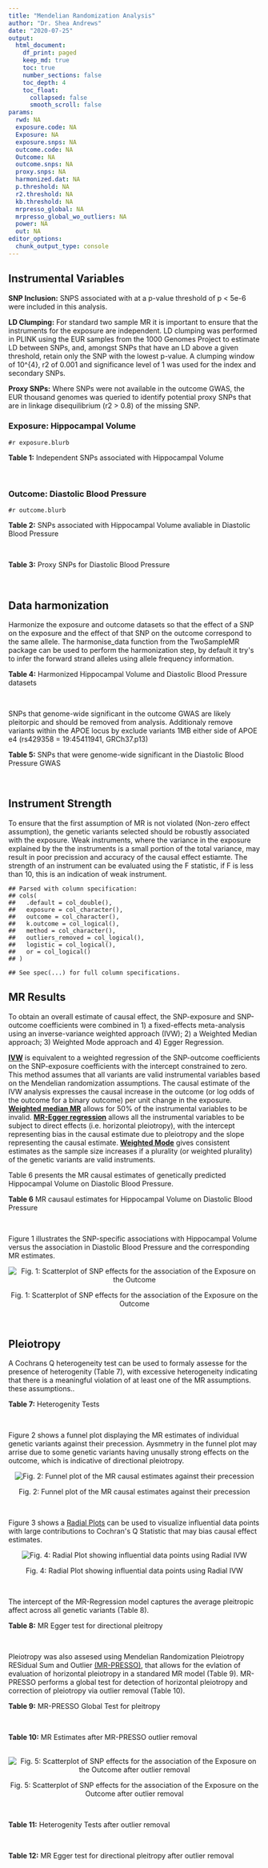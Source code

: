 ```yaml
---
title: "Mendelian Randomization Analysis"
author: "Dr. Shea Andrews"
date: "2020-07-25"
output:
  html_document:
    df_print: paged
    keep_md: true
    toc: true
    number_sections: false
    toc_depth: 4
    toc_float:
      collapsed: false
      smooth_scroll: false
params:
  rwd: NA
  exposure.code: NA
  Exposure: NA
  exposure.snps: NA
  outcome.code: NA
  Outcome: NA
  outcome.snps: NA
  proxy.snps: NA
  harmonized.dat: NA
  p.threshold: NA
  r2.threshold: NA
  kb.threshold: NA
  mrpresso_global: NA
  mrpresso_global_wo_outliers: NA
  power: NA
  out: NA
editor_options:
  chunk_output_type: console
---
```







## Instrumental Variables
**SNP Inclusion:** SNPS associated with at a p-value threshold of p < 5e-6 were included in this analysis.
<br>

**LD Clumping:** For standard two sample MR it is important to ensure that the instruments for the exposure are independent. LD clumping was performed in PLINK using the EUR samples from the 1000 Genomes Project to estimate LD between SNPs, and, amongst SNPs that have an LD above a given threshold, retain only the SNP with the lowest p-value. A clumping window of 10^{4}, r2 of 0.001 and significance level of 1 was used for the index and secondary SNPs.
<br>

**Proxy SNPs:** Where SNPs were not available in the outcome GWAS, the EUR thousand genomes was queried to identify potential proxy SNPs that are in linkage disequilibrium (r2 > 0.8) of the missing SNP.
<br>

### Exposure: Hippocampal Volume
`#r exposure.blurb`
<br>

**Table 1:** Independent SNPs associated with Hippocampal Volume
<div data-pagedtable="false">
  <script data-pagedtable-source type="application/json">
{"columns":[{"label":["SNP"],"name":[1],"type":["chr"],"align":["left"]},{"label":["CHROM"],"name":[2],"type":["dbl"],"align":["right"]},{"label":["POS"],"name":[3],"type":["dbl"],"align":["right"]},{"label":["REF"],"name":[4],"type":["chr"],"align":["left"]},{"label":["ALT"],"name":[5],"type":["chr"],"align":["left"]},{"label":["AF"],"name":[6],"type":["dbl"],"align":["right"]},{"label":["BETA"],"name":[7],"type":["dbl"],"align":["right"]},{"label":["SE"],"name":[8],"type":["dbl"],"align":["right"]},{"label":["Z"],"name":[9],"type":["dbl"],"align":["right"]},{"label":["P"],"name":[10],"type":["dbl"],"align":["right"]},{"label":["N"],"name":[11],"type":["dbl"],"align":["right"]},{"label":["TRAIT"],"name":[12],"type":["chr"],"align":["left"]}],"data":[{"1":"rs10908512","2":"1","3":"153856498","4":"C","5":"T","6":"0.5624","7":"0.04051169","8":"0.008700965","9":"4.656","10":"3.217e-06","11":"26814","12":"Hippocampal_Volume"},{"1":"rs7588305","2":"2","3":"8780959","4":"G","5":"C","6":"0.5308","7":"-0.04002256","8":"0.008681684","9":"-4.610","10":"4.023e-06","11":"26615","12":"Hippocampal_Volume"},{"1":"rs59966106","2":"2","3":"96999086","4":"A","5":"G","6":"0.3114","7":"0.04276760","8":"0.009321611","9":"4.588","10":"4.470e-06","11":"26814","12":"Hippocampal_Volume"},{"1":"rs2268894","2":"2","3":"162856148","4":"C","5":"T","6":"0.5412","7":"-0.05668170","8":"0.008658983","9":"-6.546","10":"5.894e-11","11":"26814","12":"Hippocampal_Volume"},{"1":"rs138012093","2":"4","3":"134506440","4":"G","5":"A","6":"0.0173","7":"-0.16180284","8":"0.033576021","9":"-4.819","10":"1.445e-06","11":"26065","12":"Hippocampal_Volume"},{"1":"rs144578582","2":"4","3":"155539564","4":"G","5":"A","6":"0.0068","7":"-0.36225028","8":"0.074659992","9":"-4.852","10":"1.221e-06","11":"13258","12":"Hippocampal_Volume"},{"1":"rs6552737","2":"4","3":"184955461","4":"T","5":"A","6":"0.4152","7":"-0.04324518","8":"0.008759404","9":"-4.937","10":"7.922e-07","11":"26814","12":"Hippocampal_Volume"},{"1":"rs2289881","2":"5","3":"66084260","4":"G","5":"T","6":"0.3544","7":"-0.05014690","8":"0.009022472","9":"-5.558","10":"2.728e-08","11":"26814","12":"Hippocampal_Volume"},{"1":"rs148054686","2":"5","3":"94459128","4":"G","5":"A","6":"0.0124","7":"-0.21659175","8":"0.047064699","9":"-4.602","10":"4.184e-06","11":"18411","12":"Hippocampal_Volume"},{"1":"rs10041542","2":"5","3":"167832067","4":"T","5":"C","6":"0.2452","7":"-0.04686000","8":"0.010070917","9":"-4.653","10":"3.273e-06","11":"26615","12":"Hippocampal_Volume"},{"1":"rs17172044","2":"7","3":"42397586","4":"A","5":"C","6":"0.0775","7":"-0.07408290","8":"0.016143574","9":"-4.589","10":"4.464e-06","11":"26814","12":"Hippocampal_Volume"},{"1":"rs2346440","2":"7","3":"133685512","4":"G","5":"C","6":"0.4591","7":"0.04059843","8":"0.008661921","9":"4.687","10":"2.767e-06","11":"26814","12":"Hippocampal_Volume"},{"1":"rs11979341","2":"7","3":"155797978","4":"C","5":"G","6":"0.3163","7":"0.06558170","8":"0.009708611","9":"6.755","10":"1.424e-11","11":"24484","12":"Hippocampal_Volume"},{"1":"rs11993215","2":"8","3":"28055926","4":"A","5":"T","6":"0.9102","7":"0.06998320","8":"0.015193929","9":"4.606","10":"4.108e-06","11":"26477","12":"Hippocampal_Volume"},{"1":"rs113835443","2":"8","3":"144717251","4":"C","5":"T","6":"0.0904","7":"0.07553081","8":"0.016197900","9":"4.663","10":"3.118e-06","11":"23154","12":"Hippocampal_Volume"},{"1":"rs62583528","2":"9","3":"106929593","4":"G","5":"A","6":"0.1951","7":"0.05622208","8":"0.010891531","9":"5.162","10":"2.447e-07","11":"26814","12":"Hippocampal_Volume"},{"1":"rs7020341","2":"9","3":"119247974","4":"G","5":"C","6":"0.3590","7":"0.05989482","8":"0.009013518","9":"6.645","10":"3.035e-11","11":"26700","12":"Hippocampal_Volume"},{"1":"rs11245365","2":"10","3":"126482389","4":"G","5":"A","6":"0.5648","7":"-0.04474128","8":"0.008786582","9":"-5.092","10":"3.547e-07","11":"26322","12":"Hippocampal_Volume"},{"1":"rs12802656","2":"11","3":"16534415","4":"A","5":"C","6":"0.4696","7":"-0.03979580","8":"0.008681459","9":"-4.584","10":"4.560e-06","11":"26614","12":"Hippocampal_Volume"},{"1":"rs659065","2":"12","3":"4008887","4":"C","5":"G","6":"0.1413","7":"-0.06743310","8":"0.012611389","9":"-5.347","10":"8.931e-08","11":"25881","12":"Hippocampal_Volume"},{"1":"rs61921502","2":"12","3":"65832468","4":"T","5":"G","6":"0.1534","7":"-0.10788400","8":"0.011964511","9":"-9.017","10":"1.941e-19","11":"26814","12":"Hippocampal_Volume"},{"1":"rs79522035","2":"12","3":"72956782","4":"C","5":"T","6":"0.0419","7":"0.09939183","8":"0.021592837","9":"4.603","10":"4.164e-06","11":"26692","12":"Hippocampal_Volume"},{"1":"rs77956314","2":"12","3":"117323367","4":"T","5":"C","6":"0.0840","7":"0.16185400","8":"0.015536016","9":"10.418","10":"2.055e-25","11":"26814","12":"Hippocampal_Volume"},{"1":"rs143933797","2":"17","3":"78252238","4":"G","5":"A","6":"0.0166","7":"0.22638451","8":"0.047143797","9":"4.802","10":"1.571e-06","11":"13758","12":"Hippocampal_Volume"},{"1":"rs79727675","2":"18","3":"11653053","4":"C","5":"A","6":"0.0472","7":"-0.13610794","8":"0.027913852","9":"-4.876","10":"1.082e-06","11":"14245","12":"Hippocampal_Volume"},{"1":"rs429358","2":"19","3":"45411941","4":"T","5":"C","6":"0.1537","7":"-0.06342470","8":"0.012519680","9":"-5.066","10":"4.067e-07","11":"24498","12":"Hippocampal_Volume"},{"1":"rs6060504","2":"20","3":"34197619","4":"T","5":"C","6":"0.1624","7":"0.06315530","8":"0.011701919","9":"5.397","10":"6.762e-08","11":"26814","12":"Hippocampal_Volume"},{"1":"rs5753220","2":"22","3":"30986350","4":"T","5":"C","6":"0.2497","7":"-0.04931970","8":"0.010038609","9":"-4.913","10":"8.988e-07","11":"26459","12":"Hippocampal_Volume"}],"options":{"columns":{"min":{},"max":[10]},"rows":{"min":[10],"max":[10]},"pages":{}}}
  </script>
</div>
<br>

### Outcome: Diastolic Blood Pressure
`#r outcome.blurb`
<br>

**Table 2:** SNPs associated with Hippocampal Volume avaliable in Diastolic Blood Pressure
<div data-pagedtable="false">
  <script data-pagedtable-source type="application/json">
{"columns":[{"label":["SNP"],"name":[1],"type":["chr"],"align":["left"]},{"label":["CHROM"],"name":[2],"type":["dbl"],"align":["right"]},{"label":["POS"],"name":[3],"type":["dbl"],"align":["right"]},{"label":["REF"],"name":[4],"type":["chr"],"align":["left"]},{"label":["ALT"],"name":[5],"type":["chr"],"align":["left"]},{"label":["AF"],"name":[6],"type":["dbl"],"align":["right"]},{"label":["BETA"],"name":[7],"type":["dbl"],"align":["right"]},{"label":["SE"],"name":[8],"type":["dbl"],"align":["right"]},{"label":["Z"],"name":[9],"type":["dbl"],"align":["right"]},{"label":["P"],"name":[10],"type":["dbl"],"align":["right"]},{"label":["N"],"name":[11],"type":["dbl"],"align":["right"]},{"label":["TRAIT"],"name":[12],"type":["chr"],"align":["left"]}],"data":[{"1":"rs10908512","2":"1","3":"153856498","4":"C","5":"T","6":"0.5602","7":"0.0884","8":"0.0174","9":"5.08045977","10":"3.672e-07","11":"756486","12":"Diastolic_Blood_Pressure"},{"1":"rs7588305","2":"2","3":"8780959","4":"G","5":"C","6":"0.5424","7":"0.0185","8":"0.0179","9":"1.03351955","10":"3.012e-01","11":"754483","12":"Diastolic_Blood_Pressure"},{"1":"rs59966106","2":"2","3":"96999086","4":"A","5":"G","6":"0.3194","7":"-0.1245","8":"0.0185","9":"-6.72973000","10":"1.597e-11","11":"757600","12":"Diastolic_Blood_Pressure"},{"1":"rs2268894","2":"2","3":"162856148","4":"C","5":"T","6":"0.5294","7":"0.0098","8":"0.0173","9":"0.56647399","10":"5.731e-01","11":"757601","12":"Diastolic_Blood_Pressure"},{"1":"rs138012093","2":"4","3":"134506440","4":"G","5":"A","6":"0.0177","7":"-0.0463","8":"0.0726","9":"-0.63774105","10":"5.237e-01","11":"754125","12":"Diastolic_Blood_Pressure"},{"1":"rs6552737","2":"4","3":"184955461","4":"T","5":"A","6":"0.4324","7":"0.0079","8":"0.0178","9":"0.44382022","10":"6.583e-01","11":"753578","12":"Diastolic_Blood_Pressure"},{"1":"rs2289881","2":"5","3":"66084260","4":"G","5":"T","6":"0.3568","7":"-0.0039","8":"0.0181","9":"-0.21546961","10":"8.286e-01","11":"757600","12":"Diastolic_Blood_Pressure"},{"1":"rs10041542","2":"5","3":"167832067","4":"T","5":"C","6":"0.2498","7":"-0.0293","8":"0.0202","9":"-1.45050000","10":"1.456e-01","11":"754581","12":"Diastolic_Blood_Pressure"},{"1":"rs17172044","2":"7","3":"42397586","4":"A","5":"C","6":"0.0734","7":"0.0098","8":"0.0335","9":"0.29253700","10":"7.705e-01","11":"757599","12":"Diastolic_Blood_Pressure"},{"1":"rs2346440","2":"7","3":"133685512","4":"G","5":"C","6":"0.4576","7":"-0.0169","8":"0.0174","9":"-0.97126437","10":"3.294e-01","11":"757601","12":"Diastolic_Blood_Pressure"},{"1":"rs11979341","2":"7","3":"155797978","4":"C","5":"G","6":"0.3056","7":"-0.0065","8":"0.0200","9":"-0.32500000","10":"7.428e-01","11":"739714","12":"Diastolic_Blood_Pressure"},{"1":"rs113835443","2":"8","3":"144717251","4":"C","5":"T","6":"0.1014","7":"-0.0301","8":"0.0302","9":"-0.99668874","10":"3.189e-01","11":"744085","12":"Diastolic_Blood_Pressure"},{"1":"rs62583528","2":"9","3":"106929593","4":"G","5":"A","6":"0.2111","7":"0.0060","8":"0.0215","9":"0.27906977","10":"7.789e-01","11":"757600","12":"Diastolic_Blood_Pressure"},{"1":"rs7020341","2":"9","3":"119247974","4":"G","5":"C","6":"0.3610","7":"0.0147","8":"0.0181","9":"0.81215470","10":"4.175e-01","11":"753725","12":"Diastolic_Blood_Pressure"},{"1":"rs11245365","2":"10","3":"126482389","4":"G","5":"A","6":"0.5708","7":"-0.0739","8":"0.0175","9":"-4.22285714","10":"2.313e-05","11":"757601","12":"Diastolic_Blood_Pressure"},{"1":"rs12802656","2":"11","3":"16534415","4":"A","5":"C","6":"0.4801","7":"-0.0770","8":"0.0173","9":"-4.45087000","10":"9.022e-06","11":"749339","12":"Diastolic_Blood_Pressure"},{"1":"rs659065","2":"12","3":"4008887","4":"C","5":"G","6":"0.1449","7":"-0.0072","8":"0.0247","9":"-0.29149800","10":"7.705e-01","11":"753806","12":"Diastolic_Blood_Pressure"},{"1":"rs61921502","2":"12","3":"65832468","4":"T","5":"G","6":"0.1656","7":"0.0089","8":"0.0241","9":"0.36929500","10":"7.105e-01","11":"756595","12":"Diastolic_Blood_Pressure"},{"1":"rs79522035","2":"12","3":"72956782","4":"C","5":"T","6":"0.0402","7":"0.0647","8":"0.0460","9":"1.40652174","10":"1.592e-01","11":"756484","12":"Diastolic_Blood_Pressure"},{"1":"rs77956314","2":"12","3":"117323367","4":"T","5":"C","6":"0.0835","7":"0.0664","8":"0.0316","9":"2.10127000","10":"3.556e-02","11":"757598","12":"Diastolic_Blood_Pressure"},{"1":"rs143933797","2":"17","3":"78252238","4":"G","5":"A","6":"0.0290","7":"-0.0313","8":"0.0568","9":"-0.55105634","10":"5.815e-01","11":"721723","12":"Diastolic_Blood_Pressure"},{"1":"rs79727675","2":"18","3":"11653053","4":"C","5":"A","6":"0.0520","7":"-0.0017","8":"0.0421","9":"-0.04038005","10":"9.680e-01","11":"701481","12":"Diastolic_Blood_Pressure"},{"1":"rs429358","2":"19","3":"45411941","4":"T","5":"C","6":"0.1535","7":"-0.0405","8":"0.0247","9":"-1.63968000","10":"1.014e-01","11":"747976","12":"Diastolic_Blood_Pressure"},{"1":"rs6060504","2":"20","3":"34197619","4":"T","5":"C","6":"0.1495","7":"-0.0293","8":"0.0244","9":"-1.20082000","10":"2.301e-01","11":"757599","12":"Diastolic_Blood_Pressure"},{"1":"rs5753220","2":"22","3":"30986350","4":"T","5":"C","6":"0.2612","7":"0.0033","8":"0.0198","9":"0.16666700","10":"8.659e-01","11":"749339","12":"Diastolic_Blood_Pressure"},{"1":"rs144578582","2":"NA","3":"NA","4":"NA","5":"NA","6":"NA","7":"NA","8":"NA","9":"NA","10":"NA","11":"NA","12":"NA"},{"1":"rs148054686","2":"NA","3":"NA","4":"NA","5":"NA","6":"NA","7":"NA","8":"NA","9":"NA","10":"NA","11":"NA","12":"NA"},{"1":"rs11993215","2":"NA","3":"NA","4":"NA","5":"NA","6":"NA","7":"NA","8":"NA","9":"NA","10":"NA","11":"NA","12":"NA"}],"options":{"columns":{"min":{},"max":[10]},"rows":{"min":[10],"max":[10]},"pages":{}}}
  </script>
</div>
<br>

**Table 3:** Proxy SNPs for Diastolic Blood Pressure
<div data-pagedtable="false">
  <script data-pagedtable-source type="application/json">
{"columns":[{"label":["proxy.outcome"],"name":[1],"type":["lgl"],"align":["right"]},{"label":["target_snp"],"name":[2],"type":["chr"],"align":["left"]},{"label":["proxy_snp"],"name":[3],"type":["lgl"],"align":["right"]},{"label":["ld.r2"],"name":[4],"type":["lgl"],"align":["right"]},{"label":["Dprime"],"name":[5],"type":["lgl"],"align":["right"]},{"label":["ref.proxy"],"name":[6],"type":["lgl"],"align":["right"]},{"label":["alt.proxy"],"name":[7],"type":["lgl"],"align":["right"]},{"label":["CHROM"],"name":[8],"type":["lgl"],"align":["right"]},{"label":["POS"],"name":[9],"type":["lgl"],"align":["right"]},{"label":["ALT.proxy"],"name":[10],"type":["lgl"],"align":["right"]},{"label":["REF.proxy"],"name":[11],"type":["lgl"],"align":["right"]},{"label":["AF"],"name":[12],"type":["lgl"],"align":["right"]},{"label":["BETA"],"name":[13],"type":["lgl"],"align":["right"]},{"label":["SE"],"name":[14],"type":["lgl"],"align":["right"]},{"label":["P"],"name":[15],"type":["lgl"],"align":["right"]},{"label":["N"],"name":[16],"type":["lgl"],"align":["right"]},{"label":["ref"],"name":[17],"type":["lgl"],"align":["right"]},{"label":["alt"],"name":[18],"type":["lgl"],"align":["right"]},{"label":["ALT"],"name":[19],"type":["lgl"],"align":["right"]},{"label":["REF"],"name":[20],"type":["lgl"],"align":["right"]},{"label":["PHASE"],"name":[21],"type":["lgl"],"align":["right"]}],"data":[{"1":"NA","2":"rs144578582","3":"NA","4":"NA","5":"NA","6":"NA","7":"NA","8":"NA","9":"NA","10":"NA","11":"NA","12":"NA","13":"NA","14":"NA","15":"NA","16":"NA","17":"NA","18":"NA","19":"NA","20":"NA","21":"NA"},{"1":"NA","2":"rs148054686","3":"NA","4":"NA","5":"NA","6":"NA","7":"NA","8":"NA","9":"NA","10":"NA","11":"NA","12":"NA","13":"NA","14":"NA","15":"NA","16":"NA","17":"NA","18":"NA","19":"NA","20":"NA","21":"NA"},{"1":"NA","2":"rs11993215","3":"NA","4":"NA","5":"NA","6":"NA","7":"NA","8":"NA","9":"NA","10":"NA","11":"NA","12":"NA","13":"NA","14":"NA","15":"NA","16":"NA","17":"NA","18":"NA","19":"NA","20":"NA","21":"NA"}],"options":{"columns":{"min":{},"max":[10]},"rows":{"min":[10],"max":[10]},"pages":{}}}
  </script>
</div>
<br>

## Data harmonization
Harmonize the exposure and outcome datasets so that the effect of a SNP on the exposure and the effect of that SNP on the outcome correspond to the same allele. The harmonise_data function from the TwoSampleMR package can be used to perform the harmonization step, by default it try's to infer the forward strand alleles using allele frequency information.
<br>

**Table 4:** Harmonized Hippocampal Volume and Diastolic Blood Pressure datasets
<div data-pagedtable="false">
  <script data-pagedtable-source type="application/json">
{"columns":[{"label":["SNP"],"name":[1],"type":["chr"],"align":["left"]},{"label":["effect_allele.exposure"],"name":[2],"type":["chr"],"align":["left"]},{"label":["other_allele.exposure"],"name":[3],"type":["chr"],"align":["left"]},{"label":["effect_allele.outcome"],"name":[4],"type":["chr"],"align":["left"]},{"label":["other_allele.outcome"],"name":[5],"type":["chr"],"align":["left"]},{"label":["beta.exposure"],"name":[6],"type":["dbl"],"align":["right"]},{"label":["beta.outcome"],"name":[7],"type":["dbl"],"align":["right"]},{"label":["eaf.exposure"],"name":[8],"type":["dbl"],"align":["right"]},{"label":["eaf.outcome"],"name":[9],"type":["dbl"],"align":["right"]},{"label":["remove"],"name":[10],"type":["lgl"],"align":["right"]},{"label":["palindromic"],"name":[11],"type":["lgl"],"align":["right"]},{"label":["ambiguous"],"name":[12],"type":["lgl"],"align":["right"]},{"label":["id.outcome"],"name":[13],"type":["chr"],"align":["left"]},{"label":["chr.outcome"],"name":[14],"type":["dbl"],"align":["right"]},{"label":["pos.outcome"],"name":[15],"type":["dbl"],"align":["right"]},{"label":["se.outcome"],"name":[16],"type":["dbl"],"align":["right"]},{"label":["z.outcome"],"name":[17],"type":["dbl"],"align":["right"]},{"label":["pval.outcome"],"name":[18],"type":["dbl"],"align":["right"]},{"label":["samplesize.outcome"],"name":[19],"type":["dbl"],"align":["right"]},{"label":["outcome"],"name":[20],"type":["chr"],"align":["left"]},{"label":["mr_keep.outcome"],"name":[21],"type":["lgl"],"align":["right"]},{"label":["pval_origin.outcome"],"name":[22],"type":["chr"],"align":["left"]},{"label":["chr.exposure"],"name":[23],"type":["dbl"],"align":["right"]},{"label":["pos.exposure"],"name":[24],"type":["dbl"],"align":["right"]},{"label":["se.exposure"],"name":[25],"type":["dbl"],"align":["right"]},{"label":["z.exposure"],"name":[26],"type":["dbl"],"align":["right"]},{"label":["pval.exposure"],"name":[27],"type":["dbl"],"align":["right"]},{"label":["samplesize.exposure"],"name":[28],"type":["dbl"],"align":["right"]},{"label":["exposure"],"name":[29],"type":["chr"],"align":["left"]},{"label":["mr_keep.exposure"],"name":[30],"type":["lgl"],"align":["right"]},{"label":["pval_origin.exposure"],"name":[31],"type":["chr"],"align":["left"]},{"label":["id.exposure"],"name":[32],"type":["chr"],"align":["left"]},{"label":["action"],"name":[33],"type":["dbl"],"align":["right"]},{"label":["mr_keep"],"name":[34],"type":["lgl"],"align":["right"]},{"label":["pt"],"name":[35],"type":["dbl"],"align":["right"]},{"label":["pleitropy_keep"],"name":[36],"type":["lgl"],"align":["right"]},{"label":["mrpresso_RSSobs"],"name":[37],"type":["dbl"],"align":["right"]},{"label":["mrpresso_pval"],"name":[38],"type":["chr"],"align":["left"]},{"label":["mrpresso_keep"],"name":[39],"type":["lgl"],"align":["right"]}],"data":[{"1":"rs10041542","2":"C","3":"T","4":"C","5":"T","6":"-0.04686000","7":"-0.0293","8":"0.2452","9":"0.2498","10":"FALSE","11":"FALSE","12":"FALSE","13":"gInXle","14":"5","15":"167832067","16":"0.0202","17":"-1.45050000","18":"1.456e-01","19":"754581","20":"Evangelou2018dbp","21":"TRUE","22":"reported","23":"5","24":"167832067","25":"0.010070917","26":"-4.653","27":"3.273e-06","28":"26615","29":"Hilbar2017hipv","30":"TRUE","31":"reported","32":"JCWYjz","33":"2","34":"TRUE","35":"5e-06","36":"TRUE","37":"3.562236e-04","38":"1","39":"TRUE"},{"1":"rs10908512","2":"T","3":"C","4":"T","5":"C","6":"0.04051169","7":"0.0884","8":"0.5624","9":"0.5602","10":"FALSE","11":"FALSE","12":"FALSE","13":"gInXle","14":"1","15":"153856498","16":"0.0174","17":"5.08045977","18":"3.672e-07","19":"756486","20":"Evangelou2018dbp","21":"TRUE","22":"reported","23":"1","24":"153856498","25":"0.008700965","26":"4.656","27":"3.217e-06","28":"26814","29":"Hilbar2017hipv","30":"TRUE","31":"reported","32":"JCWYjz","33":"2","34":"TRUE","35":"5e-06","36":"TRUE","37":"6.611581e-03","38":"<0.002","39":"FALSE"},{"1":"rs11245365","2":"A","3":"G","4":"A","5":"G","6":"-0.04474128","7":"-0.0739","8":"0.5648","9":"0.5708","10":"FALSE","11":"FALSE","12":"FALSE","13":"gInXle","14":"10","15":"126482389","16":"0.0175","17":"-4.22285714","18":"2.313e-05","19":"757601","20":"Evangelou2018dbp","21":"TRUE","22":"reported","23":"10","24":"126482389","25":"0.008786582","26":"-5.092","27":"3.547e-07","28":"26322","29":"Hilbar2017hipv","30":"TRUE","31":"reported","32":"JCWYjz","33":"2","34":"TRUE","35":"5e-06","36":"TRUE","37":"4.324501e-03","38":"0.01","39":"FALSE"},{"1":"rs113835443","2":"T","3":"C","4":"T","5":"C","6":"0.07553081","7":"-0.0301","8":"0.0904","9":"0.1014","10":"FALSE","11":"FALSE","12":"FALSE","13":"gInXle","14":"8","15":"144717251","16":"0.0302","17":"-0.99668874","18":"3.189e-01","19":"744085","20":"Evangelou2018dbp","21":"TRUE","22":"reported","23":"8","24":"144717251","25":"0.016197900","26":"4.663","27":"3.118e-06","28":"23154","29":"Hilbar2017hipv","30":"TRUE","31":"reported","32":"JCWYjz","33":"2","34":"TRUE","35":"5e-06","36":"TRUE","37":"2.448929e-03","38":"1","39":"TRUE"},{"1":"rs11979341","2":"G","3":"C","4":"G","5":"C","6":"0.06558170","7":"-0.0065","8":"0.3163","9":"0.3056","10":"FALSE","11":"TRUE","12":"FALSE","13":"gInXle","14":"7","15":"155797978","16":"0.0200","17":"-0.32500000","18":"7.428e-01","19":"739714","20":"Evangelou2018dbp","21":"TRUE","22":"reported","23":"7","24":"155797978","25":"0.009708611","26":"6.755","27":"1.424e-11","28":"24484","29":"Hilbar2017hipv","30":"TRUE","31":"reported","32":"JCWYjz","33":"2","34":"TRUE","35":"5e-06","36":"TRUE","37":"5.396036e-04","38":"1","39":"TRUE"},{"1":"rs12802656","2":"C","3":"A","4":"C","5":"A","6":"-0.03979580","7":"-0.0770","8":"0.4696","9":"0.4801","10":"FALSE","11":"FALSE","12":"FALSE","13":"gInXle","14":"11","15":"16534415","16":"0.0173","17":"-4.45087000","18":"9.022e-06","19":"749339","20":"Evangelou2018dbp","21":"TRUE","22":"reported","23":"11","24":"16534415","25":"0.008681459","26":"-4.584","27":"4.560e-06","28":"26614","29":"Hilbar2017hipv","30":"TRUE","31":"reported","32":"JCWYjz","33":"2","34":"TRUE","35":"5e-06","36":"TRUE","37":"4.856210e-03","38":"0.004","39":"FALSE"},{"1":"rs138012093","2":"A","3":"G","4":"A","5":"G","6":"-0.16180284","7":"-0.0463","8":"0.0173","9":"0.0177","10":"FALSE","11":"FALSE","12":"FALSE","13":"gInXle","14":"4","15":"134506440","16":"0.0726","17":"-0.63774105","18":"5.237e-01","19":"754125","20":"Evangelou2018dbp","21":"TRUE","22":"reported","23":"4","24":"134506440","25":"0.033576021","26":"-4.819","27":"1.445e-06","28":"26065","29":"Hilbar2017hipv","30":"TRUE","31":"reported","32":"JCWYjz","33":"2","34":"TRUE","35":"5e-06","36":"TRUE","37":"7.430876e-05","38":"1","39":"TRUE"},{"1":"rs143933797","2":"A","3":"G","4":"A","5":"G","6":"0.22638451","7":"-0.0313","8":"0.0166","9":"0.0290","10":"FALSE","11":"FALSE","12":"FALSE","13":"gInXle","14":"17","15":"78252238","16":"0.0568","17":"-0.55105634","18":"5.815e-01","19":"721723","20":"Evangelou2018dbp","21":"TRUE","22":"reported","23":"17","24":"78252238","25":"0.047143797","26":"4.802","27":"1.571e-06","28":"13758","29":"Hilbar2017hipv","30":"TRUE","31":"reported","32":"JCWYjz","33":"2","34":"TRUE","35":"5e-06","36":"TRUE","37":"8.528100e-03","38":"1","39":"TRUE"},{"1":"rs17172044","2":"C","3":"A","4":"C","5":"A","6":"-0.07408290","7":"0.0098","8":"0.0775","9":"0.0734","10":"FALSE","11":"FALSE","12":"FALSE","13":"gInXle","14":"7","15":"42397586","16":"0.0335","17":"0.29253700","18":"7.705e-01","19":"757599","20":"Evangelou2018dbp","21":"TRUE","22":"reported","23":"7","24":"42397586","25":"0.016143574","26":"-4.589","27":"4.464e-06","28":"26814","29":"Hilbar2017hipv","30":"TRUE","31":"reported","32":"JCWYjz","33":"2","34":"TRUE","35":"5e-06","36":"TRUE","37":"7.785928e-04","38":"1","39":"TRUE"},{"1":"rs2268894","2":"T","3":"C","4":"T","5":"C","6":"-0.05668170","7":"0.0098","8":"0.5412","9":"0.5294","10":"FALSE","11":"FALSE","12":"FALSE","13":"gInXle","14":"2","15":"162856148","16":"0.0173","17":"0.56647399","18":"5.731e-01","19":"757601","20":"Evangelou2018dbp","21":"TRUE","22":"reported","23":"2","24":"162856148","25":"0.008658983","26":"-6.546","27":"5.894e-11","28":"26814","29":"Hilbar2017hipv","30":"TRUE","31":"reported","32":"JCWYjz","33":"2","34":"TRUE","35":"5e-06","36":"TRUE","37":"6.010887e-04","38":"1","39":"TRUE"},{"1":"rs2289881","2":"T","3":"G","4":"T","5":"G","6":"-0.05014690","7":"-0.0039","8":"0.3544","9":"0.3568","10":"FALSE","11":"FALSE","12":"FALSE","13":"gInXle","14":"5","15":"66084260","16":"0.0181","17":"-0.21546961","18":"8.286e-01","19":"757600","20":"Evangelou2018dbp","21":"TRUE","22":"reported","23":"5","24":"66084260","25":"0.009022472","26":"-5.558","27":"2.728e-08","28":"26814","29":"Hilbar2017hipv","30":"TRUE","31":"reported","32":"JCWYjz","33":"2","34":"TRUE","35":"5e-06","36":"TRUE","37":"6.713122e-05","38":"1","39":"TRUE"},{"1":"rs2346440","2":"C","3":"G","4":"C","5":"G","6":"0.04059843","7":"-0.0169","8":"0.4591","9":"0.4576","10":"FALSE","11":"TRUE","12":"TRUE","13":"gInXle","14":"7","15":"133685512","16":"0.0174","17":"-0.97126437","18":"3.294e-01","19":"757601","20":"Evangelou2018dbp","21":"TRUE","22":"reported","23":"7","24":"133685512","25":"0.008661921","26":"4.687","27":"2.767e-06","28":"26814","29":"Hilbar2017hipv","30":"TRUE","31":"reported","32":"JCWYjz","33":"2","34":"FALSE","35":"5e-06","36":"TRUE","37":"NA","38":"NA","39":"NA"},{"1":"rs429358","2":"C","3":"T","4":"C","5":"T","6":"-0.06342470","7":"-0.0405","8":"0.1537","9":"0.1535","10":"FALSE","11":"FALSE","12":"FALSE","13":"gInXle","14":"19","15":"45411941","16":"0.0247","17":"-1.63968000","18":"1.014e-01","19":"747976","20":"Evangelou2018dbp","21":"TRUE","22":"reported","23":"19","24":"45411941","25":"0.012519680","26":"-5.066","27":"4.067e-07","28":"24498","29":"Hilbar2017hipv","30":"TRUE","31":"reported","32":"JCWYjz","33":"2","34":"TRUE","35":"5e-06","36":"FALSE","37":"NA","38":"NA","39":"NA"},{"1":"rs5753220","2":"C","3":"T","4":"C","5":"T","6":"-0.04931970","7":"0.0033","8":"0.2497","9":"0.2612","10":"FALSE","11":"FALSE","12":"FALSE","13":"gInXle","14":"22","15":"30986350","16":"0.0198","17":"0.16666700","18":"8.659e-01","19":"749339","20":"Evangelou2018dbp","21":"TRUE","22":"reported","23":"22","24":"30986350","25":"0.010038609","26":"-4.913","27":"8.988e-07","28":"26459","29":"Hilbar2017hipv","30":"TRUE","31":"reported","32":"JCWYjz","33":"2","34":"TRUE","35":"5e-06","36":"TRUE","37":"2.364488e-04","38":"1","39":"TRUE"},{"1":"rs59966106","2":"G","3":"A","4":"G","5":"A","6":"0.04276760","7":"-0.1245","8":"0.3114","9":"0.3194","10":"FALSE","11":"FALSE","12":"FALSE","13":"gInXle","14":"2","15":"96999086","16":"0.0185","17":"-6.72973000","18":"1.597e-11","19":"757600","20":"Evangelou2018dbp","21":"TRUE","22":"reported","23":"2","24":"96999086","25":"0.009321611","26":"4.588","27":"4.470e-06","28":"26814","29":"Hilbar2017hipv","30":"TRUE","31":"reported","32":"JCWYjz","33":"2","34":"TRUE","35":"5e-06","36":"FALSE","37":"NA","38":"NA","39":"NA"},{"1":"rs6060504","2":"C","3":"T","4":"C","5":"T","6":"0.06315530","7":"-0.0293","8":"0.1624","9":"0.1495","10":"FALSE","11":"FALSE","12":"FALSE","13":"gInXle","14":"20","15":"34197619","16":"0.0244","17":"-1.20082000","18":"2.301e-01","19":"757599","20":"Evangelou2018dbp","21":"TRUE","22":"reported","23":"20","24":"34197619","25":"0.011701919","26":"5.397","27":"6.762e-08","28":"26814","29":"Hilbar2017hipv","30":"TRUE","31":"reported","32":"JCWYjz","33":"2","34":"TRUE","35":"5e-06","36":"TRUE","37":"2.094987e-03","38":"1","39":"TRUE"},{"1":"rs61921502","2":"G","3":"T","4":"G","5":"T","6":"-0.10788400","7":"0.0089","8":"0.1534","9":"0.1656","10":"FALSE","11":"FALSE","12":"FALSE","13":"gInXle","14":"12","15":"65832468","16":"0.0241","17":"0.36929500","18":"7.105e-01","19":"756595","20":"Evangelou2018dbp","21":"TRUE","22":"reported","23":"12","24":"65832468","25":"0.011964511","26":"-9.017","27":"1.941e-19","28":"26814","29":"Hilbar2017hipv","30":"TRUE","31":"reported","32":"JCWYjz","33":"2","34":"TRUE","35":"5e-06","36":"TRUE","37":"1.472534e-03","38":"1","39":"TRUE"},{"1":"rs62583528","2":"A","3":"G","4":"A","5":"G","6":"0.05622208","7":"0.0060","8":"0.1951","9":"0.2111","10":"FALSE","11":"FALSE","12":"FALSE","13":"gInXle","14":"9","15":"106929593","16":"0.0215","17":"0.27906977","18":"7.789e-01","19":"757600","20":"Evangelou2018dbp","21":"TRUE","22":"reported","23":"9","24":"106929593","25":"0.010891531","26":"5.162","27":"2.447e-07","28":"26814","29":"Hilbar2017hipv","30":"TRUE","31":"reported","32":"JCWYjz","33":"2","34":"TRUE","35":"5e-06","36":"TRUE","37":"5.552909e-05","38":"1","39":"TRUE"},{"1":"rs6552737","2":"A","3":"T","4":"A","5":"T","6":"-0.04324518","7":"0.0079","8":"0.4152","9":"0.4324","10":"FALSE","11":"TRUE","12":"TRUE","13":"gInXle","14":"4","15":"184955461","16":"0.0178","17":"0.44382022","18":"6.583e-01","19":"753578","20":"Evangelou2018dbp","21":"TRUE","22":"reported","23":"4","24":"184955461","25":"0.008759404","26":"-4.937","27":"7.922e-07","28":"26814","29":"Hilbar2017hipv","30":"TRUE","31":"reported","32":"JCWYjz","33":"2","34":"FALSE","35":"5e-06","36":"TRUE","37":"NA","38":"NA","39":"NA"},{"1":"rs659065","2":"G","3":"C","4":"G","5":"C","6":"-0.06743310","7":"-0.0072","8":"0.1413","9":"0.1449","10":"FALSE","11":"TRUE","12":"FALSE","13":"gInXle","14":"12","15":"4008887","16":"0.0247","17":"-0.29149800","18":"7.705e-01","19":"753806","20":"Evangelou2018dbp","21":"TRUE","22":"reported","23":"12","24":"4008887","25":"0.012611389","26":"-5.347","27":"8.931e-08","28":"25881","29":"Hilbar2017hipv","30":"TRUE","31":"reported","32":"JCWYjz","33":"2","34":"TRUE","35":"5e-06","36":"TRUE","37":"8.037597e-05","38":"1","39":"TRUE"},{"1":"rs7020341","2":"C","3":"G","4":"C","5":"G","6":"0.05989482","7":"0.0147","8":"0.3590","9":"0.3610","10":"FALSE","11":"TRUE","12":"FALSE","13":"gInXle","14":"9","15":"119247974","16":"0.0181","17":"0.81215470","18":"4.175e-01","19":"753725","20":"Evangelou2018dbp","21":"TRUE","22":"reported","23":"9","24":"119247974","25":"0.009013518","26":"6.645","27":"3.035e-11","28":"26700","29":"Hilbar2017hipv","30":"TRUE","31":"reported","32":"JCWYjz","33":"2","34":"TRUE","35":"5e-06","36":"TRUE","37":"5.010533e-07","38":"1","39":"TRUE"},{"1":"rs7588305","2":"C","3":"G","4":"C","5":"G","6":"-0.04002256","7":"0.0185","8":"0.5308","9":"0.5424","10":"FALSE","11":"TRUE","12":"TRUE","13":"gInXle","14":"2","15":"8780959","16":"0.0179","17":"1.03351955","18":"3.012e-01","19":"754483","20":"Evangelou2018dbp","21":"TRUE","22":"reported","23":"2","24":"8780959","25":"0.008681684","26":"-4.610","27":"4.023e-06","28":"26615","29":"Hilbar2017hipv","30":"TRUE","31":"reported","32":"JCWYjz","33":"2","34":"FALSE","35":"5e-06","36":"TRUE","37":"NA","38":"NA","39":"NA"},{"1":"rs77956314","2":"C","3":"T","4":"C","5":"T","6":"0.16185400","7":"0.0664","8":"0.0840","9":"0.0835","10":"FALSE","11":"FALSE","12":"FALSE","13":"gInXle","14":"12","15":"117323367","16":"0.0316","17":"2.10127000","18":"3.556e-02","19":"757598","20":"Evangelou2018dbp","21":"TRUE","22":"reported","23":"12","24":"117323367","25":"0.015536016","26":"10.418","27":"2.055e-25","28":"26814","29":"Hilbar2017hipv","30":"TRUE","31":"reported","32":"JCWYjz","33":"2","34":"TRUE","35":"5e-06","36":"TRUE","37":"1.104224e-03","38":"1","39":"TRUE"},{"1":"rs79522035","2":"T","3":"C","4":"T","5":"C","6":"0.09939183","7":"0.0647","8":"0.0419","9":"0.0402","10":"FALSE","11":"FALSE","12":"FALSE","13":"gInXle","14":"12","15":"72956782","16":"0.0460","17":"1.40652174","18":"1.592e-01","19":"756484","20":"Evangelou2018dbp","21":"TRUE","22":"reported","23":"12","24":"72956782","25":"0.021592837","26":"4.603","27":"4.164e-06","28":"26692","29":"Hilbar2017hipv","30":"TRUE","31":"reported","32":"JCWYjz","33":"2","34":"TRUE","35":"5e-06","36":"TRUE","37":"1.805639e-03","38":"1","39":"TRUE"},{"1":"rs79727675","2":"A","3":"C","4":"A","5":"C","6":"-0.13610794","7":"-0.0017","8":"0.0472","9":"0.0520","10":"FALSE","11":"FALSE","12":"FALSE","13":"gInXle","14":"18","15":"11653053","16":"0.0421","17":"-0.04038005","18":"9.680e-01","19":"701481","20":"Evangelou2018dbp","21":"TRUE","22":"reported","23":"18","24":"11653053","25":"0.027913852","26":"-4.876","27":"1.082e-06","28":"14245","29":"Hilbar2017hipv","30":"TRUE","31":"reported","32":"JCWYjz","33":"2","34":"TRUE","35":"5e-06","36":"TRUE","37":"1.025148e-03","38":"1","39":"TRUE"}],"options":{"columns":{"min":{},"max":[10]},"rows":{"min":[10],"max":[10]},"pages":{}}}
  </script>
</div>
<br>

SNPs that genome-wide significant in the outcome GWAS are likely pleitorpic and should be removed from analysis. Additionaly remove variants within the APOE locus by exclude variants 1MB either side of APOE e4 (rs429358 = 19:45411941, GRCh37.p13)
<br>


**Table 5:** SNPs that were genome-wide significant in the Diastolic Blood Pressure GWAS
<div data-pagedtable="false">
  <script data-pagedtable-source type="application/json">
{"columns":[{"label":["SNP"],"name":[1],"type":["chr"],"align":["left"]},{"label":["chr.outcome"],"name":[2],"type":["dbl"],"align":["right"]},{"label":["pos.outcome"],"name":[3],"type":["dbl"],"align":["right"]},{"label":["pval.exposure"],"name":[4],"type":["dbl"],"align":["right"]},{"label":["pval.outcome"],"name":[5],"type":["dbl"],"align":["right"]}],"data":[{"1":"rs429358","2":"19","3":"45411941","4":"4.067e-07","5":"1.014e-01"},{"1":"rs59966106","2":"2","3":"96999086","4":"4.470e-06","5":"1.597e-11"}],"options":{"columns":{"min":{},"max":[10]},"rows":{"min":[10],"max":[10]},"pages":{}}}
  </script>
</div>
<br>


## Instrument Strength
To ensure that the first assumption of MR is not violated (Non-zero effect assumption), the genetic variants selected should be robustly associated with the exposure. Weak instruments, where the variance in the exposure explained by the the instruments is a small portion of the total variance, may result in poor precission and accuracy of the causal effect estiamte. The strength of an instrument can be evaluated using the F statistic, if F is less than 10, this is an indication of weak instrument.


```
## Parsed with column specification:
## cols(
##   .default = col_double(),
##   exposure = col_character(),
##   outcome = col_character(),
##   k.outcome = col_logical(),
##   method = col_character(),
##   outliers_removed = col_logical(),
##   logistic = col_logical(),
##   or = col_logical()
## )
```

```
## See spec(...) for full column specifications.
```

<div data-pagedtable="false">
  <script data-pagedtable-source type="application/json">
{"columns":[{"label":["outliers_removed"],"name":[1],"type":["lgl"],"align":["right"]},{"label":["pve.exposure"],"name":[2],"type":["dbl"],"align":["right"]},{"label":["F"],"name":[3],"type":["dbl"],"align":["right"]},{"label":["Alpha"],"name":[4],"type":["dbl"],"align":["right"]},{"label":["NCP"],"name":[5],"type":["dbl"],"align":["right"]},{"label":["Power"],"name":[6],"type":["dbl"],"align":["right"]}],"data":[{"1":"FALSE","2":"0.02559942","3":"35.19524","4":"0.05","5":"10.3770445","6":"0.8964138"},{"1":"TRUE","2":"0.02301877","3":"37.13787","4":"0.05","5":"0.7126364","6":"0.1347794"}],"options":{"columns":{"min":{},"max":[10]},"rows":{"min":[10],"max":[10]},"pages":{}}}
  </script>
</div>

##  MR Results
To obtain an overall estimate of causal effect, the SNP-exposure and SNP-outcome coefficients were combined in 1) a fixed-effects meta-analysis using an inverse-variance weighted approach (IVW); 2) a Weighted Median approach; 3) Weighted Mode approach and 4) Egger Regression.


[**IVW**](https://doi.org/10.1002/gepi.21758) is equivalent to a weighted regression of the SNP-outcome coefficients on the SNP-exposure coefficients with the intercept constrained to zero. This method assumes that all variants are valid instrumental variables based on the Mendelian randomization assumptions. The causal estimate of the IVW analysis expresses the causal increase in the outcome (or log odds of the outcome for a binary outcome) per unit change in the exposure. [**Weighted median MR**](https://doi.org/10.1002/gepi.21965) allows for 50% of the instrumental variables to be invalid. [**MR-Egger regression**](https://doi.org/10.1093/ije/dyw220) allows all the instrumental variables to be subject to direct effects (i.e. horizontal pleiotropy), with the intercept representing bias in the causal estimate due to pleiotropy and the slope representing the causal estimate. [**Weighted Mode**](https://doi.org/10.1093/ije/dyx102) gives consistent estimates as the sample size increases if a plurality (or weighted plurality) of the genetic variants are valid instruments.
<br>



Table 6 presents the MR causal estimates of genetically predicted Hippocampal Volume on Diastolic Blood Pressure.
<br>

**Table 6** MR causaul estimates for Hippocampal Volume on Diastolic Blood Pressure
<div data-pagedtable="false">
  <script data-pagedtable-source type="application/json">
{"columns":[{"label":["id.exposure"],"name":[1],"type":["chr"],"align":["left"]},{"label":["id.outcome"],"name":[2],"type":["chr"],"align":["left"]},{"label":["outcome"],"name":[3],"type":["fctr"],"align":["left"]},{"label":["exposure"],"name":[4],"type":["fctr"],"align":["left"]},{"label":["method"],"name":[5],"type":["fctr"],"align":["left"]},{"label":["nsnp"],"name":[6],"type":["int"],"align":["right"]},{"label":["b"],"name":[7],"type":["dbl"],"align":["right"]},{"label":["se"],"name":[8],"type":["dbl"],"align":["right"]},{"label":["pval"],"name":[9],"type":["dbl"],"align":["right"]}],"data":[{"1":"JCWYjz","2":"gInXle","3":"Evangelou2018dbp","4":"Hilbar2017hipv","5":"Inverse variance weighted (fixed effects)","6":"20","7":"0.23431787","8":"0.0738553","9":"0.001510485"},{"1":"JCWYjz","2":"gInXle","3":"Evangelou2018dbp","4":"Hilbar2017hipv","5":"Weighted median","6":"20","7":"0.01443204","8":"0.1052751","9":"0.890960653"},{"1":"JCWYjz","2":"gInXle","3":"Evangelou2018dbp","4":"Hilbar2017hipv","5":"Weighted mode","6":"20","7":"-0.05077708","8":"0.1479169","9":"0.735156157"},{"1":"JCWYjz","2":"gInXle","3":"Evangelou2018dbp","4":"Hilbar2017hipv","5":"MR Egger","6":"20","7":"-0.34537263","8":"0.2943427","9":"0.255941123"}],"options":{"columns":{"min":{},"max":[10]},"rows":{"min":[10],"max":[10]},"pages":{}}}
  </script>
</div>
<br>

Figure 1 illustrates the SNP-specific associations with Hippocampal Volume versus the association in Diastolic Blood Pressure and the corresponding MR estimates.
<br>

<div class="figure" style="text-align: center">
<img src="/sc/arion/projects/LOAD/shea/Projects/MR_ADPhenome/results/MR_ADbidir/Hilbar2017hipv/Evangelou2018dbp/Hilbar2017hipv_5e-6_Evangelou2018dbp_MR_Analaysis_files/figure-html/scatter_plot-1.png" alt="Fig. 1: Scatterplot of SNP effects for the association of the Exposure on the Outcome"  />
<p class="caption">Fig. 1: Scatterplot of SNP effects for the association of the Exposure on the Outcome</p>
</div>
<br>


## Pleiotropy
A Cochrans Q heterogeneity test can be used to formaly assesse for the presence of heterogenity (Table 7), with excessive heterogeneity indicating that there is a meaningful violation of at least one of the MR assumptions.
these assumptions..
<br>

**Table 7:** Heterogenity Tests
<div data-pagedtable="false">
  <script data-pagedtable-source type="application/json">
{"columns":[{"label":["id.exposure"],"name":[1],"type":["chr"],"align":["left"]},{"label":["id.outcome"],"name":[2],"type":["chr"],"align":["left"]},{"label":["outcome"],"name":[3],"type":["fctr"],"align":["left"]},{"label":["exposure"],"name":[4],"type":["fctr"],"align":["left"]},{"label":["method"],"name":[5],"type":["fctr"],"align":["left"]},{"label":["Q"],"name":[6],"type":["dbl"],"align":["right"]},{"label":["Q_df"],"name":[7],"type":["dbl"],"align":["right"]},{"label":["Q_pval"],"name":[8],"type":["dbl"],"align":["right"]}],"data":[{"1":"JCWYjz","2":"gInXle","3":"Evangelou2018dbp","4":"Hilbar2017hipv","5":"MR Egger","6":"52.66663","7":"18","8":"2.954046e-05"},{"1":"JCWYjz","2":"gInXle","3":"Evangelou2018dbp","4":"Hilbar2017hipv","5":"Inverse variance weighted","6":"66.57808","7":"19","8":"3.375379e-07"}],"options":{"columns":{"min":{},"max":[10]},"rows":{"min":[10],"max":[10]},"pages":{}}}
  </script>
</div>
<br>

Figure 2 shows a funnel plot displaying the MR estimates of individual genetic variants against their precession. Aysmmetry in the funnel plot may arrise due to some genetic variants having unusally strong effects on the outcome, which is indicative of directional pleiotropy.
<br>

<div class="figure" style="text-align: center">
<img src="/sc/arion/projects/LOAD/shea/Projects/MR_ADPhenome/results/MR_ADbidir/Hilbar2017hipv/Evangelou2018dbp/Hilbar2017hipv_5e-6_Evangelou2018dbp_MR_Analaysis_files/figure-html/funnel_plot-1.png" alt="Fig. 2: Funnel plot of the MR causal estimates against their precession"  />
<p class="caption">Fig. 2: Funnel plot of the MR causal estimates against their precession</p>
</div>
<br>

Figure 3 shows a [Radial Plots](https://github.com/WSpiller/RadialMR) can be used to visualize influential data points with large contributions to Cochran's Q Statistic that may bias causal effect estimates.



<div class="figure" style="text-align: center">
<img src="/sc/arion/projects/LOAD/shea/Projects/MR_ADPhenome/results/MR_ADbidir/Hilbar2017hipv/Evangelou2018dbp/Hilbar2017hipv_5e-6_Evangelou2018dbp_MR_Analaysis_files/figure-html/Radial_Plot-1.png" alt="Fig. 4: Radial Plot showing influential data points using Radial IVW"  />
<p class="caption">Fig. 4: Radial Plot showing influential data points using Radial IVW</p>
</div>
<br>

The intercept of the MR-Regression model captures the average pleitropic affect across all genetic variants (Table 8).
<br>

**Table 8:** MR Egger test for directional pleitropy
<div data-pagedtable="false">
  <script data-pagedtable-source type="application/json">
{"columns":[{"label":["id.exposure"],"name":[1],"type":["chr"],"align":["left"]},{"label":["id.outcome"],"name":[2],"type":["chr"],"align":["left"]},{"label":["outcome"],"name":[3],"type":["fctr"],"align":["left"]},{"label":["exposure"],"name":[4],"type":["fctr"],"align":["left"]},{"label":["egger_intercept"],"name":[5],"type":["dbl"],"align":["right"]},{"label":["se"],"name":[6],"type":["dbl"],"align":["right"]},{"label":["pval"],"name":[7],"type":["dbl"],"align":["right"]}],"data":[{"1":"JCWYjz","2":"gInXle","3":"Evangelou2018dbp","4":"Hilbar2017hipv","5":"0.04423943","6":"0.02028873","7":"0.04273547"}],"options":{"columns":{"min":{},"max":[10]},"rows":{"min":[10],"max":[10]},"pages":{}}}
  </script>
</div>
<br>

Pleiotropy was also assesed using Mendelian Randomization Pleiotropy RESidual Sum and Outlier [(MR-PRESSO)](https://doi.org/10.1038/s41588-018-0099-7), that allows for the evlation of evaluation of horizontal pleiotropy in a standared MR model (Table 9). MR-PRESSO performs a global test for detection of horizontal pleiotropy and correction of pleiotropy via outlier removal (Table 10).
<br>

**Table 9:** MR-PRESSO Global Test for pleitropy
<div data-pagedtable="false">
  <script data-pagedtable-source type="application/json">
{"columns":[{"label":["id.exposure"],"name":[1],"type":["chr"],"align":["left"]},{"label":["id.outcome"],"name":[2],"type":["chr"],"align":["left"]},{"label":["outcome"],"name":[3],"type":["chr"],"align":["left"]},{"label":["exposure"],"name":[4],"type":["chr"],"align":["left"]},{"label":["pt"],"name":[5],"type":["dbl"],"align":["right"]},{"label":["outliers_removed"],"name":[6],"type":["lgl"],"align":["right"]},{"label":["n_outliers"],"name":[7],"type":["dbl"],"align":["right"]},{"label":["RSSobs"],"name":[8],"type":["dbl"],"align":["right"]},{"label":["pval"],"name":[9],"type":["chr"],"align":["left"]}],"data":[{"1":"JCWYjz","2":"gInXle","3":"Evangelou2018dbp","4":"Hilbar2017hipv","5":"5e-06","6":"FALSE","7":"3","8":"72.10417","9":"<1e-04"}],"options":{"columns":{"min":{},"max":[10]},"rows":{"min":[10],"max":[10]},"pages":{}}}
  </script>
</div>
<br>


**Table 10:** MR Estimates after MR-PRESSO outlier removal
<div data-pagedtable="false">
  <script data-pagedtable-source type="application/json">
{"columns":[{"label":["id.exposure"],"name":[1],"type":["chr"],"align":["left"]},{"label":["id.outcome"],"name":[2],"type":["chr"],"align":["left"]},{"label":["outcome"],"name":[3],"type":["fctr"],"align":["left"]},{"label":["exposure"],"name":[4],"type":["fctr"],"align":["left"]},{"label":["method"],"name":[5],"type":["fctr"],"align":["left"]},{"label":["nsnp"],"name":[6],"type":["int"],"align":["right"]},{"label":["b"],"name":[7],"type":["dbl"],"align":["right"]},{"label":["se"],"name":[8],"type":["dbl"],"align":["right"]},{"label":["pval"],"name":[9],"type":["dbl"],"align":["right"]}],"data":[{"1":"JCWYjz","2":"gInXle","3":"Evangelou2018dbp","4":"Hilbar2017hipv","5":"Inverse variance weighted (fixed effects)","6":"17","7":"0.06077913","8":"0.07759576","9":"0.4334633"},{"1":"JCWYjz","2":"gInXle","3":"Evangelou2018dbp","4":"Hilbar2017hipv","5":"Weighted median","6":"17","7":"-0.02820121","8":"0.10776789","9":"0.7935645"},{"1":"JCWYjz","2":"gInXle","3":"Evangelou2018dbp","4":"Hilbar2017hipv","5":"Weighted mode","6":"17","7":"-0.08082629","8":"0.20147546","9":"0.6936004"},{"1":"JCWYjz","2":"gInXle","3":"Evangelou2018dbp","4":"Hilbar2017hipv","5":"MR Egger","6":"17","7":"0.14510826","8":"0.18874515","9":"0.4539445"}],"options":{"columns":{"min":{},"max":[10]},"rows":{"min":[10],"max":[10]},"pages":{}}}
  </script>
</div>
<br>

<div class="figure" style="text-align: center">
<img src="/sc/arion/projects/LOAD/shea/Projects/MR_ADPhenome/results/MR_ADbidir/Hilbar2017hipv/Evangelou2018dbp/Hilbar2017hipv_5e-6_Evangelou2018dbp_MR_Analaysis_files/figure-html/scatter_plot_outlier-1.png" alt="Fig. 5: Scatterplot of SNP effects for the association of the Exposure on the Outcome after outlier removal"  />
<p class="caption">Fig. 5: Scatterplot of SNP effects for the association of the Exposure on the Outcome after outlier removal</p>
</div>
<br>

**Table 11:** Heterogenity Tests after outlier removal
<div data-pagedtable="false">
  <script data-pagedtable-source type="application/json">
{"columns":[{"label":["id.exposure"],"name":[1],"type":["chr"],"align":["left"]},{"label":["id.outcome"],"name":[2],"type":["chr"],"align":["left"]},{"label":["outcome"],"name":[3],"type":["fctr"],"align":["left"]},{"label":["exposure"],"name":[4],"type":["fctr"],"align":["left"]},{"label":["method"],"name":[5],"type":["fctr"],"align":["left"]},{"label":["Q"],"name":[6],"type":["dbl"],"align":["right"]},{"label":["Q_df"],"name":[7],"type":["dbl"],"align":["right"]},{"label":["Q_pval"],"name":[8],"type":["dbl"],"align":["right"]}],"data":[{"1":"JCWYjz","2":"gInXle","3":"Evangelou2018dbp","4":"Hilbar2017hipv","5":"MR Egger","6":"12.33630","7":"15","8":"0.6534160"},{"1":"JCWYjz","2":"gInXle","3":"Evangelou2018dbp","4":"Hilbar2017hipv","5":"Inverse variance weighted","6":"12.57652","7":"16","8":"0.7034321"}],"options":{"columns":{"min":{},"max":[10]},"rows":{"min":[10],"max":[10]},"pages":{}}}
  </script>
</div>
<br>

**Table 12:** MR Egger test for directional pleitropy after outlier removal
<div data-pagedtable="false">
  <script data-pagedtable-source type="application/json">
{"columns":[{"label":["id.exposure"],"name":[1],"type":["chr"],"align":["left"]},{"label":["id.outcome"],"name":[2],"type":["chr"],"align":["left"]},{"label":["outcome"],"name":[3],"type":["fctr"],"align":["left"]},{"label":["exposure"],"name":[4],"type":["fctr"],"align":["left"]},{"label":["egger_intercept"],"name":[5],"type":["dbl"],"align":["right"]},{"label":["se"],"name":[6],"type":["dbl"],"align":["right"]},{"label":["pval"],"name":[7],"type":["dbl"],"align":["right"]}],"data":[{"1":"JCWYjz","2":"gInXle","3":"Evangelou2018dbp","4":"Hilbar2017hipv","5":"-0.007040079","6":"0.0143639","7":"0.6311381"}],"options":{"columns":{"min":{},"max":[10]},"rows":{"min":[10],"max":[10]},"pages":{}}}
  </script>
</div>
<br>
